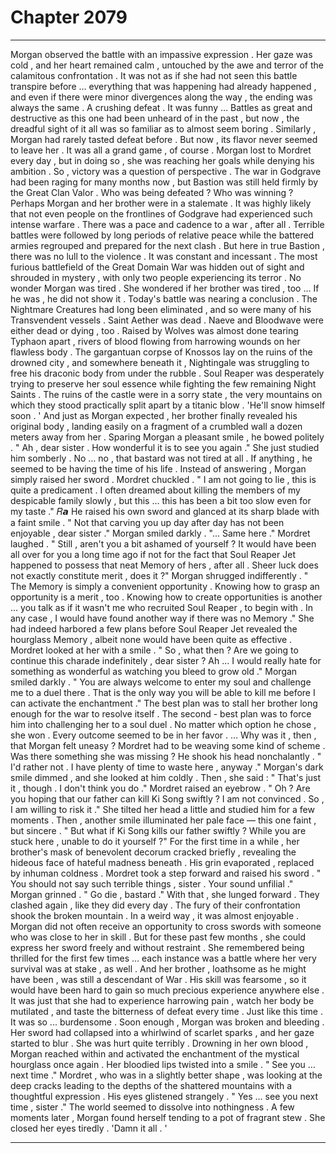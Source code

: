 
# Chapter 2079


---

Morgan observed the battle with an impassive expression . Her gaze was cold , and her heart remained calm , untouched by the awe and terror of the calamitous confrontation . It was not as if she had not seen this battle transpire before … everything that was happening had already happened , and even if there were minor divergences along the way , the ending was always the same .
A crushing defeat .
It was funny …
Battles as great and destructive as this one had been unheard of in the past , but now , the dreadful sight of it all was so familiar as to almost seem boring .
Similarly , Morgan had rarely tasted defeat before . But now , its flavor never seemed to leave her .
It was all a grand game , of course . Morgan lost to Mordret every day , but in doing so , she was reaching her goals while denying his ambition . So , victory was a question of perspective .
The war in Godgrave had been raging for many months now , but Bastion was still held firmly by the Great Clan Valor .
Who was being defeated ? Who was winning ?
Perhaps Morgan and her brother were in a stalemate .
It was highly likely that not even people on the frontlines of Godgrave had experienced such intense warfare . There was a pace and cadence to a war , after all . Terrible battles were followed by long periods of relative peace while the battered armies regrouped and prepared for the next clash . But here in true Bastion , there was no lull to the violence . It was constant and incessant .
The most furious battlefield of the Great Domain War was hidden out of sight and shrouded in mystery , with only two people experiencing its terror .
No wonder Morgan was tired .
She wondered if her brother was tired , too …
If he was , he did not show it .
Today's battle was nearing a conclusion . The Nightmare Creatures had long been eliminated , and so were many of his Transvendent vessels .
Saint Aether was dead . Naeve and Bloodwave were either dead or dying , too . Raised by Wolves was almost done tearing Typhaon apart , rivers of blood flowing from harrowing wounds on her flawless body . The gargantuan corpse of Knossos lay on the ruins of the drowned city , and somewhere beneath it , Nightingale was struggling to free his draconic body from under the rubble .
Soul Reaper was desperately trying to preserve her soul essence while fighting the few remaining Night Saints .
The ruins of the castle were in a sorry state , the very mountains on which they stood practically split apart by a titanic blow .
'He'll snow himself soon . '
And just as Morgan expected , her brother finally revealed his original body , landing easily on a fragment of a crumbled wall a dozen meters away from her .
Sparing Morgan a pleasant smile , he bowed politely .
" Ah , dear sister . How wonderful it is to see you again ."
She just studied him somberly .
No … no , that bastard was not tired at all . If anything , he seemed to be having the time of his life .
Instead of answering , Morgan simply raised her sword .
Mordret chuckled .
" I am not going to lie , this is quite a predicament . I often dreamed about killing the members of my despicable family slowly , but this … this has been a bit too slow even for my taste ." 𝑅𝙖
He raised his own sword and glanced at its sharp blade with a faint smile .
" Not that carving you up day after day has not been enjoyable , dear sister ."
Morgan smiled darkly .
"... Same here ."
Mordret laughed .
" Still , aren't you a bit ashamed of yourself ? It would have been all over for you a long time ago if not for the fact that Soul Reaper Jet happened to possess that neat Memory of hers , after all . Sheer luck does not exactly constitute merit , does it ?"
Morgan shrugged indifferently .
" The Memory is simply a convenient opportunity . Knowing how to grasp an opportunity is a merit , too . Knowing how to create opportunities is another … you talk as if it wasn't me who recruited Soul Reaper , to begin with . In any case , I would have found another way if there was no Memory ."
She had indeed harbored a few plans before Soul Reaper Jet revealed the hourglass Memory , albeit none would have been quite as effective .
Mordret looked at her with a smile .
" So , what then ? Are we going to continue this charade indefinitely , dear sister ? Ah … I would really hate for something as wonderful as watching you bleed to grow old ."
Morgan smiled darkly .
" You are always welcome to enter my soul and challenge me to a duel there . That is the only way you will be able to kill me before I can activate the enchantment ."
The best plan was to stall her brother long enough for the war to resolve itself . The second - best plan was to force him into challenging her to a soul duel .
No matter which option he chose , she won . Every outcome seemed to be in her favor .
… Why was it , then , that Morgan felt uneasy ? Mordret had to be weaving some kind of scheme . Was there something she was missing ?
He shook his head nonchalantly .
" I'd rather not . I have plenty of time to waste here , anyway ."
Morgan's dark smile dimmed , and she looked at him coldly .
Then , she said :
" That's just it , though . I don't think you do ."
Mordret raised an eyebrow .
" Oh ? Are you hoping that our father can kill Ki Song swiftly ? I am not convinced . So , I am willing to risk it ."
She tilted her head a little and studied him for a few moments .
Then , another smile illuminated her pale face — this one faint , but sincere .
" But what if Ki Song kills our father swiftly ? While you are stuck here , unable to do it yourself ?"
For the first time in a while , her brother's mask of benevolent decorum cracked briefly , revealing the hideous face of hateful madness beneath .
His grin evaporated , replaced by inhuman coldness .
Mordret took a step forward and raised his sword .
" You should not say such terrible things , sister . Your sound unfilial ."
Morgan grinned .
" Go die , bastard ."
With that , she lunged forward .
They clashed again , like they did every day . The fury of their confrontation shook the broken mountain .
In a weird way , it was almost enjoyable . Morgan did not often receive an opportunity to cross swords with someone who was close to her in skill . But for these past few months , she could express her sword freely and without restraint . She remembered being thrilled for the first few times … each instance was a battle where her very survival was at stake , as well .
And her brother , loathsome as he might have been , was still a descendant of War . His skill was fearsome , so it would have been hard to gain so much precious experience anywhere else .
It was just that she had to experience harrowing pain , watch her body be mutilated , and taste the bitterness of defeat every time .
Just like this time .
It was so ... burdensome .
Soon enough , Morgan was broken and bleeding . Her sword had collapsed into a whirlwind of scarlet sparks , and her gaze started to blur .
She was hurt quite terribly .
Drowning in her own blood , Morgan reached within and activated the enchantment of the mystical hourglass once again .
Her bloodied lips twisted into a smile .
" See you … next time ."
Mordret , who was in a slightly better shape , was looking at the deep cracks leading to the depths of the shattered mountains with a thoughtful expression .
His eyes glistened strangely .
" Yes … see you next time , sister ."
The world seemed to dissolve into nothingness .
A few moments later , Morgan found herself tending to a pot of fragrant stew .
She closed her eyes tiredly .
'Damn it all . '

---

